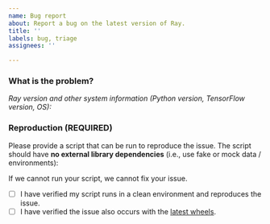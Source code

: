 ```yaml
---
name: Bug report
about: Report a bug on the latest version of Ray.
title: ''
labels: bug, triage
assignees: ''

---
```


<!--Please include [tune], [rllib], [autoscaler] etc. in the issue title if relevant-->

### What is the problem?

*Ray version and other system information (Python version, TensorFlow version, OS):*

### Reproduction (REQUIRED)
Please provide a script that can be run to reproduce the issue. The script should have **no external library dependencies** (i.e., use fake or mock data / environments):

If we cannot run your script, we cannot fix your issue.

- [ ] I have verified my script runs in a clean environment and reproduces the issue.
- [ ] I have verified the issue also occurs with the [latest wheels](https://docs.ray.io/en/master/installation.html).
